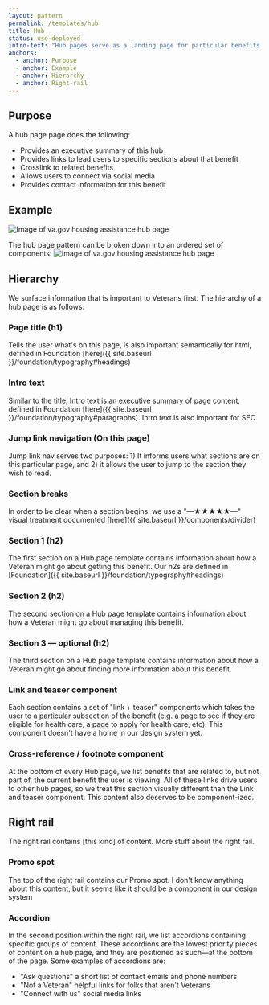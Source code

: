 ```yaml
---
layout: pattern
permalink: /templates/hub
title: Hub
status: use-deployed
intro-text: "Hub pages serve as a landing page for particular benefits."
anchors:
  - anchor: Purpose
  - anchor: Example
  - anchor: Hierarchy
  - anchor: Right-rail
---
```


## Purpose

A hub page page does the following:
- Provides an executive summary of this hub
- Provides links to lead users to specific sections about that benefit
- Crosslink to related benefits
- Allows users to connect via social media
- Provides contact information for this benefit

## Example

![Image of va.gov housing assistance hub page]({{site.baseurl}}/images/templates/hub/housing-assistance.png)

The hub page pattern can be broken down into an ordered set of components:
![Image of va.gov housing assistance hub page]({{site.baseurl}}/images/templates/hub/housing-assistance-markup.png)

## Hierarchy

We surface information that is important to Veterans first. The hierarchy of a hub page is as follows:

### Page title (h1)

Tells the user what's on this page, is also important semantically for html, defined in Foundation [here]({{ site.baseurl }}/foundation/typography#headings)

### Intro text

Similar to the title, Intro text is an executive summary of page content, defined in Foundation [here]({{ site.baseurl }}/foundation/typography#paragraphs). Intro text is also important for SEO.

### Jump link navigation (On this page)

Jump link nav serves two purposes: 1) It informs users what sections are on this particular page, and 2) it allows the user to jump to the section they wish to read.

### Section breaks

In order to be clear when a section begins, we use a "—★★★★★—" visual treatment documented [here]({{ site.baseurl }}/components/divider)

### Section 1 (h2)

The first section on a Hub page template contains information about how a Veteran might go about getting this benefit. Our h2s are defined in [Foundation]({{ site.baseurl }}/foundation/typography#headings)

### Section 2 (h2)

The second section on a Hub page template contains information about how a Veteran might go about managing this benefit.

### Section 3 — optional (h2)

The third section on a Hub page template contains information about how a Veteran might go about finding more information about this benefit.

### Link and teaser component

Each section contains a set of "link + teaser" components which takes the user to a particular subsection of the benefit (e.g. a page to see if they are eligible for health care, a page to apply for health care, etc). This component doesn't have a home in our design system yet.

### Cross-reference / footnote component

At the bottom of every Hub page, we list benefits that are related to, but not part of, the current benefit the user is viewing. All of these links drive users to other hub pages, so we treat this section visually different than the Link and teaser component. This content also deserves to be component-ized.

## Right rail

The right rail contains [this kind] of content. More stuff about the right rail.

### Promo spot

The top of the right rail contains our Promo spot. I don't know anything about this content, but it seems like it should be a component in our design system

### Accordion

In the second position within the right rail, we list accordions containing specific groups of content. These accordions are the lowest priority pieces of content on a hub page, and they are positioned as such—at the bottom of the page. Some examples of accordions are:

* "Ask questions" a short list of contact emails and phone numbers
* "Not a Veteran" helpful links for folks that aren't Veterans
* "Connect with us" social media links